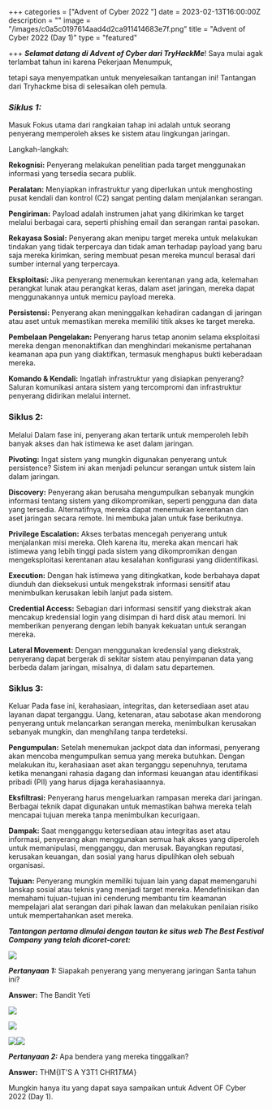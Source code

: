 +++
categories = ["Advent of Cyber 2022  "]
date = 2023-02-13T16:00:00Z
description = ""
image = "/images/c0a5c0197614aad4d2ca911414683e7f.png"
title = "Advent of Cyber 2022  (Day 1)"
type = "featured"

+++
**_Selamat datang di Advent of Cyber dari TryHackMe_**! Saya mulai agak terlambat tahun ini karena Pekerjaan Menumpuk,

tetapi saya menyempatkan untuk menyelesaikan tantangan ini! Tantangan dari Tryhackme bisa di selesaikan oleh pemula.

### **_Siklus 1:_** 

Masuk Fokus utama dari rangkaian tahap ini adalah untuk seorang penyerang memperoleh akses ke sistem atau lingkungan jaringan.

Langkah-langkah:

**Rekognisi:** Penyerang melakukan penelitian pada target menggunakan informasi yang tersedia secara publik. 

**Peralatan:** Menyiapkan infrastruktur yang diperlukan untuk menghosting pusat kendali dan kontrol (C2) sangat penting dalam menjalankan serangan. 

**Pengiriman:** Payload adalah instrumen jahat yang dikirimkan ke target melalui berbagai cara, seperti phishing email dan serangan rantai pasokan. 

**Rekayasa Sosial:** Penyerang akan menipu target mereka untuk melakukan tindakan yang tidak terpercaya dan tidak aman terhadap payload yang baru saja mereka kirimkan, sering membuat pesan mereka muncul berasal dari sumber internal yang terpercaya. 

**Eksploitasi:** Jika penyerang menemukan kerentanan yang ada, kelemahan perangkat lunak atau perangkat keras, dalam aset jaringan, mereka dapat menggunakannya untuk memicu payload mereka. 

**Persistensi:** Penyerang akan meninggalkan kehadiran cadangan di jaringan atau aset untuk memastikan mereka memiliki titik akses ke target mereka. 

**Pembelaan Pengelakan:** Penyerang harus tetap anonim selama eksploitasi mereka dengan menonaktifkan dan menghindari mekanisme pertahanan keamanan apa pun yang diaktifkan, termasuk menghapus bukti keberadaan mereka. 

**Komando & Kendali:** Ingatlah infrastruktur yang disiapkan penyerang? Saluran komunikasi antara sistem yang tercompromi dan infrastruktur penyerang didirikan melalui internet.

### **Siklus 2:**

 Melalui Dalam fase ini, penyerang akan tertarik untuk memperoleh lebih banyak akses dan hak istimewa ke aset dalam jaringan.

**Pivoting:** Ingat sistem yang mungkin digunakan penyerang untuk persistence? Sistem ini akan menjadi peluncur serangan untuk sistem lain dalam jaringan. 

**Discovery:** Penyerang akan berusaha mengumpulkan sebanyak mungkin informasi tentang sistem yang dikompromikan, seperti pengguna dan data yang tersedia. Alternatifnya, mereka dapat menemukan kerentanan dan aset jaringan secara remote. Ini membuka jalan untuk fase berikutnya. 

**Privilege Escalation:** Akses terbatas mencegah penyerang untuk menjalankan misi mereka. Oleh karena itu, mereka akan mencari hak istimewa yang lebih tinggi pada sistem yang dikompromikan dengan mengeksploitasi kerentanan atau kesalahan konfigurasi yang diidentifikasi. 

**Execution:** Dengan hak istimewa yang ditingkatkan, kode berbahaya dapat diunduh dan dieksekusi untuk mengekstrak informasi sensitif atau menimbulkan kerusakan lebih lanjut pada sistem. 

**Credential Access:** Sebagian dari informasi sensitif yang diekstrak akan mencakup kredensial login yang disimpan di hard disk atau memori. Ini memberikan penyerang dengan lebih banyak kekuatan untuk serangan mereka. 

**Lateral Movement:** Dengan menggunakan kredensial yang diekstrak, penyerang dapat bergerak di sekitar sistem atau penyimpanan data yang berbeda dalam jaringan, misalnya, di dalam satu departemen.

### **Siklus 3:** 

Keluar Pada fase ini, kerahasiaan, integritas, dan ketersediaan aset atau layanan dapat terganggu. Uang, ketenaran, atau sabotase akan mendorong penyerang untuk melancarkan serangan mereka, menimbulkan kerusakan sebanyak mungkin, dan menghilang tanpa terdeteksi.

**Pengumpulan:** Setelah menemukan jackpot data dan informasi, penyerang akan mencoba mengumpulkan semua yang mereka butuhkan. Dengan melakukan itu, kerahasiaan aset akan terganggu sepenuhnya, terutama ketika menangani rahasia dagang dan informasi keuangan atau identifikasi pribadi (PII) yang harus dijaga kerahasiaannya. 

**Eksfiltrasi:** Penyerang harus mengeluarkan rampasan mereka dari jaringan. Berbagai teknik dapat digunakan untuk memastikan bahwa mereka telah mencapai tujuan mereka tanpa menimbulkan kecurigaan. 

**Dampak:** Saat mengganggu ketersediaan atau integritas aset atau informasi, penyerang akan menggunakan semua hak akses yang diperoleh untuk memanipulasi, mengganggu, dan merusak. Bayangkan reputasi, kerusakan keuangan, dan sosial yang harus dipulihkan oleh sebuah organisasi. 

**Tujuan:** Penyerang mungkin memiliki tujuan lain yang dapat memengaruhi lanskap sosial atau teknis yang menjadi target mereka. Mendefinisikan dan memahami tujuan-tujuan ini cenderung membantu tim keamanan mempelajari alat serangan dari pihak lawan dan melakukan penilaian risiko untuk mempertahankan aset mereka.

**_Tantangan pertama dimulai dengan tautan ke situs web The Best Festival Company yang telah dicoret-coret:_**

![](/images/trak.webp)

**_Pertanyaan 1:_** Siapakah penyerang yang menyerang jaringan Santa tahun ini?

**Answer:** The Bandit Yeti

![](/images/try-1.png)

![](/images/try4.png)

![](/images/try3.png)![](/images/try2.png)

**_Pertanyaan 2:_** Apa bendera yang mereka tinggalkan?

**Answer:** THM{IT'S A Y3T1 CHR1$TMA$}

Mungkin hanya itu yang  dapat saya sampaikan untuk Advent OF Cyber 2022 (Day 1).